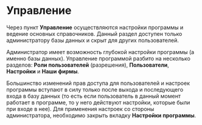 # Управление

Через пункт **Управление** осуществляются настройки программы и ведение основных справочников. Данный раздел доступен только администратору базы данных и скрыт для других пользователей.

Администратор имеет возможность глубокой настройки программы (а именно базы данных). Управление программой разбито на несколько разделов: **Роли пользователей** (разрешения), **Пользователи**, **Настройки** и **Наши фирмы**.

Большинство изменений прав доступа для пользователей и настроек программы вступают в силу только после выхода и последующего входа в базу данных (то есть если пользователь в данный момент работает в программе, то у него действуют настройки, которые были при входе в нее). Для применения настроек со стороны администратора, необходимо закрыть вкладку **Настройки программы**.